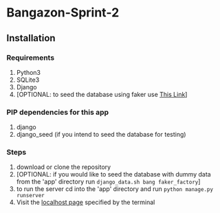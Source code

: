 # Bangazon-Sprint-2


## Installation

### Requirements
1. Python3
1. SQLite3
1. Django
1. [OPTIONAL: to seed the database using faker use [This Link](https://github.com/nashville-software-school/bangazon-llc/blob/ef4cb16ed7fb5ee5141a58cfbece67a7fdf8e673/DB_RESET_SEED_SYSTEM.md "Seeder Instructions")]

### PIP dependencies for this app
1. django
1. django_seed (if you intend to seed the database for testing)

### Steps
1. download or clone the repository
1. [OPTIONAL: if you would like to seed the database with dummy data from the 'app' directory run `django_data.sh bang faker_factory`]
1. to run the server cd into the 'app' directory and run `python manage.py runserver`
1. Visit the [localhost page](http://127.0.0.1:8000/bang/ "Default Django local URL") specified by the terminal

